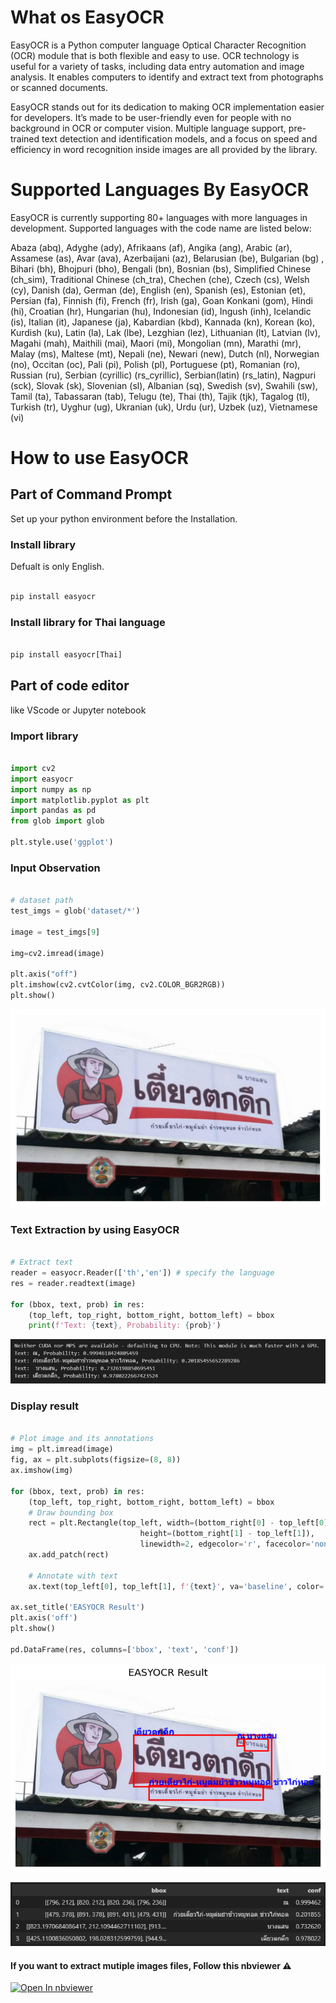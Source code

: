 # What os EasyOCR 

EasyOCR is a Python computer language Optical Character Recognition (OCR) module that is both flexible and easy to use. OCR technology is useful for a variety of tasks, including data entry automation and image analysis. It enables computers to identify and extract text from photographs or scanned documents.

EasyOCR stands out for its dedication to making OCR implementation easier for developers. It’s made to be user-friendly even for people with no background in OCR or computer vision. Multiple language support, pre-trained text detection and identification models, and a focus on speed and efficiency in word recognition inside images are all provided by the library.


# Supported Languages By EasyOCR

EasyOCR is currently supporting 80+ languages with more languages in development. Supported languages with the code name are listed below:

Abaza (abq), Adyghe (ady), Afrikaans (af), Angika (ang), Arabic (ar), Assamese (as), Avar (ava), Azerbaijani (az), Belarusian (be), Bulgarian (bg) , Bihari (bh), Bhojpuri (bho), Bengali (bn), Bosnian (bs), Simplified Chinese (ch_sim), Traditional Chinese (ch_tra), Chechen (che), Czech (cs), Welsh (cy), Danish (da), German (de), English (en), Spanish (es), Estonian (et), Persian (fa), Finnish (fi), French (fr), Irish (ga), Goan Konkani (gom), Hindi (hi), Croatian (hr), Hungarian (hu), Indonesian (id), Ingush (inh), Icelandic (is), Italian (it), Japanese (ja), Kabardian (kbd), Kannada (kn), Korean (ko), Kurdish (ku), Latin (la), Lak (lbe), Lezghian (lez), Lithuanian (lt), Latvian (lv), Magahi (mah), Maithili (mai), Maori (mi), Mongolian (mn), Marathi (mr), Malay (ms), Maltese (mt), Nepali (ne), Newari (new), Dutch (nl), Norwegian (no), Occitan (oc), Pali (pi), Polish (pl), Portuguese (pt), Romanian (ro), Russian (ru), Serbian (cyrillic) (rs_cyrillic), Serbian(latin) (rs_latin), Nagpuri (sck), Slovak (sk), Slovenian (sl), Albanian (sq), Swedish (sv), Swahili (sw), Tamil (ta), Tabassaran (tab), Telugu (te), Thai (th), Tajik (tjk), Tagalog (tl), Turkish (tr), Uyghur (ug), Ukranian (uk), Urdu (ur), Uzbek (uz), Vietnamese (vi)


# How to use EasyOCR

## Part of Command Prompt

Set up your python environment before the Installation.

### Install library

Defualt is only English.

```python

pip install easyocr

```

### Install library for Thai language

```python

pip install easyocr[Thai]

```

## Part of code editor

like VScode or Jupyter notebook

### Import library

```python

import cv2
import easyocr
import numpy as np
import matplotlib.pyplot as plt
import pandas as pd
from glob import glob

plt.style.use('ggplot')

```

### Input Observation

```python

# dataset path
test_imgs = glob('dataset/*')

image = test_imgs[9]

img=cv2.imread(image)

plt.axis("off")
plt.imshow(cv2.cvtColor(img, cv2.COLOR_BGR2RGB))
plt.show()

```

![123](img/textOCR3.png)

### Text Extraction by using EasyOCR

```python

# Extract text
reader = easyocr.Reader(['th','en']) # specify the language  
res = reader.readtext(image)

for (bbox, text, prob) in res:
    (top_left, top_right, bottom_right, bottom_left) = bbox 
    print(f'Text: {text}, Probability: {prob}')

```

![123](img/textOCR1.jpg)

### Display result

```python

# Plot image and its annotations
img = plt.imread(image)
fig, ax = plt.subplots(figsize=(8, 8))
ax.imshow(img)

for (bbox, text, prob) in res:
    (top_left, top_right, bottom_right, bottom_left) = bbox 
    # Draw bounding box
    rect = plt.Rectangle(top_left, width=(bottom_right[0] - top_left[0]), 
                             height=(bottom_right[1] - top_left[1]), 
                             linewidth=2, edgecolor='r', facecolor='none')
    ax.add_patch(rect)

    # Annotate with text 
    ax.text(top_left[0], top_left[1], f'{text}', va='baseline', color='blue', fontweight = 'heavy', fontfamily = 'Tahoma', fontsize = 'large')

ax.set_title('EASYOCR Result')
plt.axis('off')
plt.show()

pd.DataFrame(res, columns=['bbox', 'text', 'conf'])

```


![123](img/textOCR2.png)


![123](img/textOCR4.png)



#### If you want to extract mutiple images files, Follow this nbviewer ⚠️

<a href="https://nbviewer.org/github/DreamPTK/ThTaxSigns/blob/main/easyocrs.ipynb"><img src="https://user-images.githubusercontent.com/2791223/29387450-e5654c72-8294-11e7-95e4-090419520edb.png" alt="Open In nbviewer"></a>
